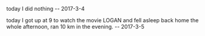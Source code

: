 today I did nothing -- 2017-3-4

today I got up at 9 to watch the movie LOGAN and fell asleep back home the whole afternoon, ran 10 km in the evening. -- 2017-3-5
